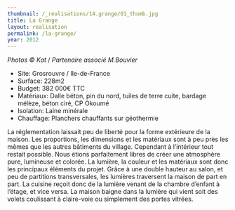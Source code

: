```yaml
---
thumbnail: /_realisations/14.grange/01_thumb.jpg
title: La Grange
layout: realisation
permalink: /la-grange/
year: 2012
---
```


<i>Photos © Kat</i> / <i>Partenaire associé M.Bouvier</i>

  * Site: Grosrouvre / Ile-de-France
  * Surface: 228m2
  * Budget: 382 000€ TTC
  * Matériaux: Dalle béton, pin du nord, tuiles de terre cuite, bardage mélèze, béton ciré, CP Okoumé
  * Isolation: Laine minérale
  * Chauffage: Planchers chauffants sur géothermie

La réglementation laissait peu de liberté pour la forme extérieure de la maison. Les proportions, les dimensions et les matériaux sont à peu près les mêmes que les autres bâtiments du village.
Cependant à l’intérieur tout restait possible. Nous étions parfaitement libres de créer une atmosphère pure, lumineuse et colorée.
La lumière, la couleur et les matériaux sont donc les principaux éléments du projet. Grâce à une double hauteur au salon, et peu de partitions transversales, les lumières traversent la maison de part en part. La cuisine reçoit donc de la lumière venant de la chambre d’enfant à l’étage, et vice versa. La maison baigne dans la lumière qui vient soit des volets coulissant à claire-voie ou simplement des portes vitrées.